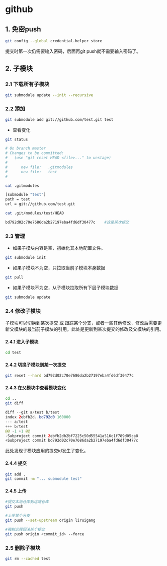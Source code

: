 # github

## 1. 免密push

```bash
git config --global credential.helper store
```

提交时第一次仍需要输入密码，后面再git push就不需要输入密码了。

## 2. 子模块

### 2.1 下载所有子模块

```bash
git submodule update --init --recursive
```

### 2.2 添加

```bash
git submodule add git://github.com/test.git test
```

* 查看变化

```bash
git status

# On branch master
# Changes to be committed:
#   (use "git reset HEAD <file>..." to unstage)
#
#      new file:   .gitmodules
#      new file:   test
#
```

```bash
cat .gitmodules

[submodule "test"]
path = test
url = git://github.com/test.git
```

```bash
cat .git/modules/test/HEAD

bd792d02c70e7686da2b27197eba4fd6df30477c    #这是某次提交
```

### 2.3 管理

* 如果子模块内容是空，初始化其本地配置文件。

```bash
git submodule init
```

* 如果子模块不为空，只拉取当前子模块本身数据

```bash
git pull
```

* 如果子模块不为空，从子模块拉取所有下层子模块数据

```bash
git submodule update
```

### 2.4 修改子模块

子模块可以切换到某次提交 或 跟踪某个分支，或者一些其他修改，修改后需要更新父模块的最当前子模块的引用。此处是更新到某次提交的修改及父模块的引用。

#### 2.4.1 进入子模块

```bash
cd test
```

#### 2.4.2 切换子模块到某一次提交

```bash
git reset --hard bd792d02c70e7686da2b27197eba4fd6df30477c
```

#### 2.4.3 在父模块中查看模块变化

```bash
cd ..
git diff
```

```java
diff --git a/test b/test
index 2ebfb2d..bd792d0 160000
--- a/test
+++ b/test
@@ -1 +1 @@
-Subproject commit 2ebfb2db2bf7225c50d55541a516c1f789d05ca8
+Subproject commit bd792d02c70e7686da2b27197eba4fd6df30477c
```

此处发现子模块应用的提交id发生了变化。

#### 2.4.4 提交

```bash
git add .
git commit -m "... submodule test"
```

#### 2.4.5 上传

```bash
#提交本地仓库到远端仓库
git push

#上传某个分支
git push --set-upstream origin liruigang

#强制远程回滚某个提交
git push origin <commit_id> --force
```

### 2.5 删除子模块

```bash
git rm --cached test
```